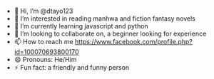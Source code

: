 - 👋 Hi, I’m @dtayo123
- 👀 I’m interested in reading manhwa and fiction fantasy novels
- 🌱 I’m currently learning javascript and python
- 💞️ I’m looking to collaborate on, a beginner looking for experience
- 📫 How to reach me https://www.facebook.com/profile.php?id=100070693800170
- 😄 Pronouns: He/Him
- ⚡ Fun fact: a friendly and funny person

<!---
dtayo123/dtayo123 is a ✨ special ✨ repository because its `README.md` (this file) appears on your GitHub profile.
You can click the Preview link to take a look at your changes.
--->
